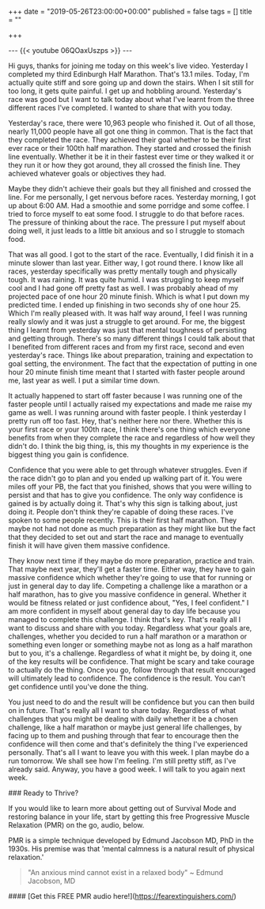 +++
date = "2019-05-26T23:00:00+00:00"
published = false
tags = []
title = ""

+++

\---  {{< youtube 06QOaxUszps >}}  ---  

Hi guys, thanks for joining me today on this week's live video. Yesterday I completed my third Edinburgh Half Marathon. That's 13.1 miles. Today, I'm actually quite stiff and sore going up and down the stairs. When I sit still for too long, it gets quite painful. I get up and hobbling around. Yesterday's race was good but I want to talk today about what I've learnt from the three different races I've completed. I wanted to share that with you today.

Yesterday's race, there were 10,963 people who finished it. Out of all those, nearly 11,000 people have all got one thing in common. That is the fact that they completed the race. They achieved their goal whether to be their first ever race or their 100th half marathon. They started and crossed the finish line eventually. Whether it be it in their fastest ever time or they walked it or they run it or how they got around, they all crossed the finish line. They achieved whatever goals or objectives they had.

Maybe they didn't achieve their goals but they all finished and crossed the line. For me personally, I get nervous before races. Yesterday morning, I got up about 6:00 AM. Had a smoothie and some porridge and some coffee. I tried to force myself to eat some food. I struggle to do that before races. The pressure of thinking about the race. The pressure I put myself about doing well, it just leads to a little bit anxious and so I struggle to stomach food.

That was all good. I got to the start of the race. Eventually, I did finish it in a minute slower than last year. Either way, I got round there. I know like all races, yesterday specifically was pretty mentally tough and physically tough. It was raining. It was quite humid. I was struggling to keep myself cool and I had gone off pretty fast as well. I was probably ahead of my projected pace of one hour 20 minute finish. Which is what I put down my predicted time. I ended up finishing in two seconds shy of one hour 25. Which I'm really pleased with. It was half way around, I feel I was running really slowly and it was just a struggle to get around. For me, the biggest thing I learnt from yesterday was just that mental toughness of persisting and getting through. There's so many different things I could talk about that I benefited from different races and from my first race, second and even yesterday's race. Things like about preparation, training and expectation to goal setting, the environment. The fact that the expectation of putting in one hour 20 minute finish time meant that I started with faster people around me, last year as well. I put a similar time down.

It actually happened to start off faster because I was running one of the faster people until I actually raised my expectations and made me raise my game as well. I was running around with faster people. I think yesterday I pretty run off too fast. Hey, that's neither here nor there. Whether this is your first race or your 100th race, I think there's one thing which everyone benefits from when they complete the race and regardless of how well they didn't do. I think the big thing, is, this my thoughts in my experience is the biggest thing you gain is confidence.

Confidence that you were able to get through whatever struggles. Even if the race didn't go to plan and you ended up walking part of it. You were miles off your PB, the fact that you finished, shows that you were willing to persist and that has to give you confidence. The only way confidence is gained is by actually doing it. That's why this sign is talking about, just doing it. People don't think they're capable of doing these races. I've spoken to some people recently. This is their first half marathon. They maybe not had not done as much preparation as they might like but the fact that they decided to set out and start the race and manage to eventually finish it will have given them massive confidence.

They know next time if they maybe do more preparation, practice and train. That maybe next year, they'll get a faster time. Either way, they have to gain massive confidence which whether they're going to use that for running or just in general day to day life. Competing a challenge like a marathon or a half marathon, has to give you massive confidence in general. Whether it would be fitness related or just confidence about, "Yes, I feel confident." I am more confident in myself about general day to day life because you managed to complete this challenge. I think that's key. That's really all I want to discuss and share with you today. Regardless what your goals are, challenges, whether you decided to run a half marathon or a marathon or something even longer or something maybe not as long as a half marathon but to you, it's a challenge. Regardless of what it might be, by doing it, one of the key results will be confidence. That might be scary and take courage to actually do the thing. Once you go, follow through that result encouraged will ultimately lead to confidence. The confidence is the result. You can't get confidence until you've done the thing.

You just need to do and the result will be confidence but you can then build on in future. That's really all I want to share today. Regardless of what challenges that you might be dealing with daily whether it be a chosen challenge, like a half marathon or maybe just general life challenges, by facing up to them and pushing through that fear to encourage then the confidence will then come and that's definitely the thing I've experienced personally. That's all I want to leave you with this week. I plan maybe do a run tomorrow. We shall see how I'm feeling. I'm still pretty stiff, as I've already said. Anyway, you have a good week. I will talk to you again next week.

\### Ready to Thrive?

If you would like to learn more about getting out of Survival Mode and restoring balance in your life, start by getting this free Progressive Muscle Relaxation (PMR) on the go, audio, below. 



PMR is a simple technique developed by Edmund Jacobson MD, PhD in the 1930s. His premise was that 'mental calmness is a natural result of physical relaxation.' 


> "An anxious mind cannot exist in a relaxed body" \~ Edmund Jacobson, MD


\#### \[Get this FREE PMR audio here!\](https://fearextinguishers.com/)
